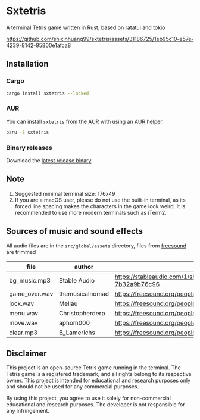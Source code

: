# Sxtetris

A terminal Tetris game written in Rust, based on [ratatui](https://github.com/ratatui-org/ratatui) and [tokio](https://github.com/tokio-rs/tokio)

https://github.com/shixinhuang99/sxtetris/assets/31186725/1eb95c10-e57e-4239-8142-95800e1afca8

## Installation

### Cargo

```sh
cargo install sxtetris --locked
```

### AUR

You can install `sxtetris` from the [AUR](https://aur.archlinux.org/packages/sxtetris) with using an [AUR helper](https://wiki.archlinux.org/title/AUR_helpers).

```sh
paru -S sxtetris
```

### Binary releases

Download the [latest release binary](https://github.com/shixinhuang99/sxtetris/releases)

## Note

1. Suggested minimal terminal size: 176x49
2. If you are a macOS user, please do not use the built-in terminal, as its forced line spacing makes the characters in the game look weird. It is recommended to use more modern terminals such as iTerm2.

## Sources of music and sound effects

All audio files are in the `src/global/assets` directory, files from [freesound](https://freesound.org) are trimmed

| file          | author          | source                                                                 |
| ------------- | --------------- | ---------------------------------------------------------------------- |
| bg_music.mp3  | Stable Audio    | <https://stableaudio.com/1/share/a6ae7a5b-9acf-4082-9032-7b32a9b76c96> |
| game_over.wav | themusicalnomad | <https://freesound.org/people/themusicalnomad/sounds/253886/>          |
| lock.wav      | Mellau          | <https://freesound.org/people/Mellau/sounds/506054/>                   |
| menu.wav      | Christopherderp | <https://freesound.org/people/Christopherderp/sounds/342200/>          |
| move.wav      | aphom000        | <https://freesound.org/people/aphom000/sounds/623175/>                 |
| clear.mp3     | B_Lamerichs     | <https://freesound.org/people/B_Lamerichs/sounds/193123/>              |

## Disclaimer

This project is an open-source Tetris game running in the terminal. The Tetris game is a registered trademark, and all rights belong to its respective owner. This project is intended for educational and research purposes only and should not be used for any commercial purposes.

By using this project, you agree to use it solely for non-commercial educational and research purposes. The developer is not responsible for any infringement.

